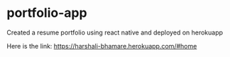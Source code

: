 # portfolio-app
Created a resume portfolio using react native and deployed on herokuapp

Here is the link: https://harshali-bhamare.herokuapp.com/#home
